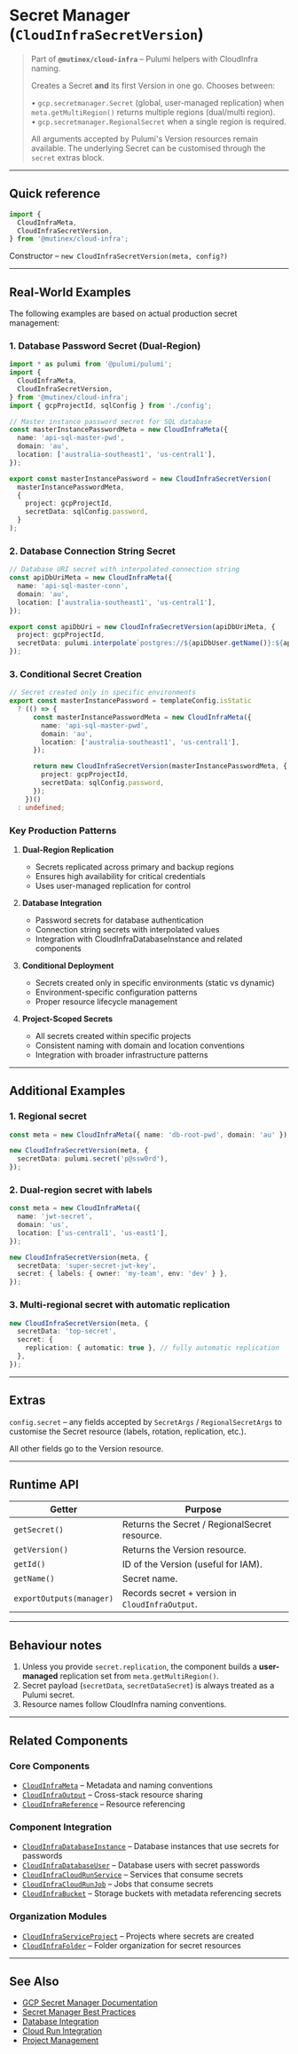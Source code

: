 # Secret Manager (`CloudInfraSecretVersion`)

> Part of **`@mutinex/cloud-infra`** – Pulumi helpers with CloudInfra naming.
>
> Creates a Secret **and** its first Version in one go. Chooses between:
>
> • `gcp.secretmanager.Secret` (global, user-managed replication) when
> `meta.getMultiRegion()` returns multiple regions (dual/multi region).  
> • `gcp.secretmanager.RegionalSecret` when a single region is required.
>
> All arguments accepted by Pulumi's Version resources remain available. The
> underlying Secret can be customised through the `secret` extras block.

---

## Quick reference

```ts
import {
  CloudInfraMeta,
  CloudInfraSecretVersion,
} from '@mutinex/cloud-infra';
```

Constructor – `new CloudInfraSecretVersion(meta, config?)`

---

## Real-World Examples

The following examples are based on actual production secret management:

### 1. Database Password Secret (Dual-Region)

```ts
import * as pulumi from '@pulumi/pulumi';
import {
  CloudInfraMeta,
  CloudInfraSecretVersion,
} from '@mutinex/cloud-infra';
import { gcpProjectId, sqlConfig } from './config';

// Master instance password secret for SQL database
const masterInstancePasswordMeta = new CloudInfraMeta({
  name: 'api-sql-master-pwd',
  domain: 'au',
  location: ['australia-southeast1', 'us-central1'],
});

export const masterInstancePassword = new CloudInfraSecretVersion(
  masterInstancePasswordMeta,
  {
    project: gcpProjectId,
    secretData: sqlConfig.password,
  }
);
```

### 2. Database Connection String Secret

```ts
// Database URI secret with interpolated connection string
const apiDbUriMeta = new CloudInfraMeta({
  name: 'api-sql-master-conn',
  domain: 'au',
  location: ['australia-southeast1', 'us-central1'],
});

export const apiDbUri = new CloudInfraSecretVersion(apiDbUriMeta, {
  project: gcpProjectId,
  secretData: pulumi.interpolate`postgres://${apiDbUser.getName()}:${apiDbUserPassword.result}@${masterSqlInstance.getInstance().privateIpAddress}/${apiDb.getDatabase().name}`,
});
```

### 3. Conditional Secret Creation

```ts
// Secret created only in specific environments
export const masterInstancePassword = templateConfig.isStatic
  ? (() => {
      const masterInstancePasswordMeta = new CloudInfraMeta({
        name: 'api-sql-master-pwd',
        domain: 'au',
        location: ['australia-southeast1', 'us-central1'],
      });

      return new CloudInfraSecretVersion(masterInstancePasswordMeta, {
        project: gcpProjectId,
        secretData: sqlConfig.password,
      });
    })()
  : undefined;
```

### Key Production Patterns

1. **Dual-Region Replication**
   - Secrets replicated across primary and backup regions
   - Ensures high availability for critical credentials
   - Uses user-managed replication for control

2. **Database Integration**
   - Password secrets for database authentication
   - Connection string secrets with interpolated values
   - Integration with CloudInfraDatabaseInstance and related components

3. **Conditional Deployment**
   - Secrets created only in specific environments (static vs dynamic)
   - Environment-specific configuration patterns
   - Proper resource lifecycle management

4. **Project-Scoped Secrets**
   - All secrets created within specific projects
   - Consistent naming with domain and location conventions
   - Integration with broader infrastructure patterns

---

## Additional Examples

### 1. Regional secret

```ts
const meta = new CloudInfraMeta({ name: 'db-root-pwd', domain: 'au' });

new CloudInfraSecretVersion(meta, {
  secretData: pulumi.secret('p@ssw0rd'),
});
```

### 2. Dual-region secret with labels

```ts
const meta = new CloudInfraMeta({
  name: 'jwt-secret',
  domain: 'us',
  location: ['us-central1', 'us-east1'],
});

new CloudInfraSecretVersion(meta, {
  secretData: 'super-secret-jwt-key',
  secret: { labels: { owner: 'my-team', env: 'dev' } },
});
```

### 3. Multi-regional secret with automatic replication

```ts
new CloudInfraSecretVersion(meta, {
  secretData: 'top-secret',
  secret: {
    replication: { automatic: true }, // fully automatic replication
  },
});
```

---

## Extras

`config.secret` – any fields accepted by `SecretArgs` / `RegionalSecretArgs` to
customise the Secret resource (labels, rotation, replication, etc.).

All other fields go to the Version resource.

---

## Runtime API

| Getter                   | Purpose                                         |
| ------------------------ | ----------------------------------------------- |
| `getSecret()`            | Returns the Secret / RegionalSecret resource.   |
| `getVersion()`           | Returns the Version resource.                   |
| `getId()`                | ID of the Version (useful for IAM).             |
| `getName()`              | Secret name.                                    |
| `exportOutputs(manager)` | Records secret + version in `CloudInfraOutput`. |

---

## Behaviour notes

1. Unless you provide `secret.replication`, the component builds a **user-managed** replication set from `meta.getMultiRegion()`.
2. Secret payload (`secretData`, `secretDataSecret`) is always treated as a Pulumi secret.
3. Resource names follow CloudInfra naming conventions.

---

## Related Components

### Core Components

- [`CloudInfraMeta`](../../core/meta/README.md) – Metadata and naming conventions
- [`CloudInfraOutput`](../../core/output/README.md) – Cross-stack resource sharing
- [`CloudInfraReference`](../../core/reference/README.md) – Resource referencing

### Component Integration

- [`CloudInfraDatabaseInstance`](../database/README.md) – Database instances that use secrets for passwords
- [`CloudInfraDatabaseUser`](../database/README.md) – Database users with secret passwords
- [`CloudInfraCloudRunService`](../cloudrunservice/README.md) – Services that consume secrets
- [`CloudInfraCloudRunJob`](../cloudrunjob/README.md) – Jobs that consume secrets
- [`CloudInfraBucket`](../bucket/README.md) – Storage buckets with metadata referencing secrets

### Organization Modules

- [`CloudInfraServiceProject`](../../organization/project/README.md) – Projects where secrets are created
- [`CloudInfraFolder`](../../organization/folder/README.md) – Folder organization for secret resources

---

## See Also

- [GCP Secret Manager Documentation](https://cloud.google.com/secret-manager/docs)
- [Secret Manager Best Practices](https://cloud.google.com/secret-manager/docs/best-practices)
- [Database Integration](../database/README.md)
- [Cloud Run Integration](../cloudrunservice/README.md)
- [Project Management](../../organization/project/README.md)
